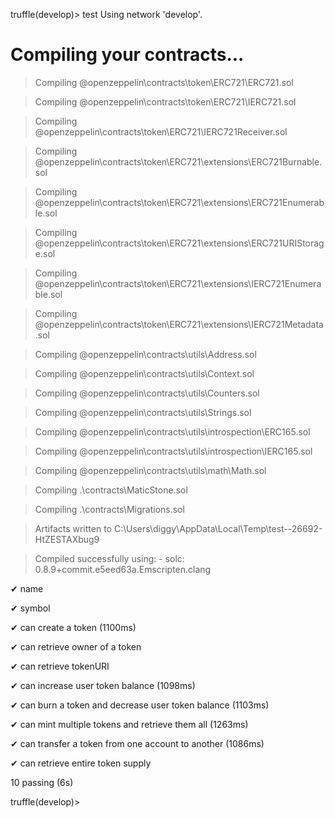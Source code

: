 truffle(develop)> test
Using network 'develop'.


Compiling your contracts...
===========================
> Compiling @openzeppelin\contracts\token\ERC721\ERC721.sol

> Compiling @openzeppelin\contracts\token\ERC721\IERC721.sol

> Compiling @openzeppelin\contracts\token\ERC721\IERC721Receiver.sol

> Compiling @openzeppelin\contracts\token\ERC721\extensions\ERC721Burnable.sol

> Compiling @openzeppelin\contracts\token\ERC721\extensions\ERC721Enumerable.sol

> Compiling @openzeppelin\contracts\token\ERC721\extensions\ERC721URIStorage.sol

> Compiling @openzeppelin\contracts\token\ERC721\extensions\IERC721Enumerable.sol

> Compiling @openzeppelin\contracts\token\ERC721\extensions\IERC721Metadata.sol

> Compiling @openzeppelin\contracts\utils\Address.sol

> Compiling @openzeppelin\contracts\utils\Context.sol

> Compiling @openzeppelin\contracts\utils\Counters.sol

> Compiling @openzeppelin\contracts\utils\Strings.sol

> Compiling @openzeppelin\contracts\utils\introspection\ERC165.sol

> Compiling @openzeppelin\contracts\utils\introspection\IERC165.sol

> Compiling @openzeppelin\contracts\utils\math\Math.sol

> Compiling .\contracts\MaticStone.sol

> Compiling .\contracts\Migrations.sol

> Artifacts written to C:\Users\diggy\AppData\Local\Temp\test--26692-HtZESTAXbug9

> Compiled successfully using: - solc: 0.8.9+commit.e5eed63a.Emscripten.clang


  ✔ name
  
  ✔ symbol
  
  ✔ can create a token (1100ms)
  
  ✔ can retrieve owner of a token
  
  ✔ can retrieve tokenURI
  
  ✔ can increase user token balance (1098ms)
  
  ✔ can burn a token and decrease user token balance (1103ms)
  
  ✔ can mint multiple tokens and retrieve them all (1263ms)
  
  ✔ can transfer a token from one account to another (1086ms)
  
  ✔ can retrieve entire token supply

  10 passing (6s)

truffle(develop)>
